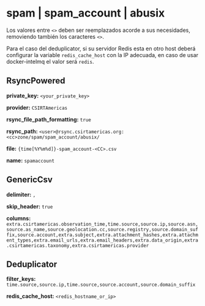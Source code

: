 # spam | spam_account | abusix

Los valores entre `<>` deben ser reemplazados acorde a sus necesidades, removiendo también los caracteres `<>`.

Para el caso del deduplicator, si su servidor Redis esta en otro host deberá configurar la variable `redis_cache_host` con la IP adecuada, en caso de usar docker-intelmq el valor será `redis`.

## RsyncPowered

**private_key:** `<your_private_key>`

**provider:** `CSIRTAmericas`

**rsync_file_path_formatting:** `true`

**rsync_path:** `<user>@rsync.csirtamericas.org:<cc>zone/spam/spam_account/abusix/`

**file:** `{time[%Y%m%d]}-spam_account-<CC>.csv`

**name:** `spamaccount`


## GenericCsv

**delimiter:** `,`

**skip_header:** `true`

**columns:** `extra.csirtamericas.observation_time,time.source,source.ip,source.asn,source.as_name,source.geolocation.cc,source.registry,source.domain_suffix,source.account,extra.subject,extra.attachment_hashes,extra.attachment_types,extra.email_urls,extra.email_headers,extra.data_origin,extra.csirtamericas.taxonomy,extra.csirtamericas.provider`


## Deduplicator

**filter_keys:** `time.source,source.ip,time.source,source.account,source.domain_suffix`

**redis_cache_host:** `<redis_hostname_or_ip>`
